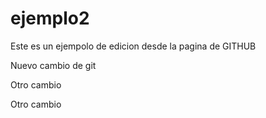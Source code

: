 # ejemplo2

Este es un ejempolo de edicion desde la pagina de GITHUB

Nuevo cambio de git


Otro cambio

Otro cambio

